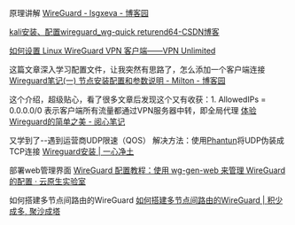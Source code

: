 

原理讲解
[WireGuard - lsgxeva - 博客园](https://www.cnblogs.com/lsgxeva/p/14105764.html)

[kali安装、配置wireguard\_wg-quick returend64-CSDN博客](https://blog.csdn.net/weixin_44471703/article/details/126963908)


[如何设置 Linux WireGuard VPN 客户端——VPN Unlimited](https://www.vpnunlimited.com/zh/help/manuals/wireguard/linux?srsltid=AfmBOor4ZKcYGN6IoKzmhjuoNBYtSW1zsN4sbHrGhtz5AjIKKFrkYhtm)


这篇文章深入学习配置文件，让我突然有思路了，怎么添加一个客户端连接
[Wireguard笔记(一) 节点安装配置和参数说明 - Milton - 博客园](https://www.cnblogs.com/milton/p/14178344.html)


这个介绍，超级贴心，看了很多文章后发现这个又有收获：1. AllowedIPs = 0.0.0.0/0 表示客户端所有流量都通过VPN服务器中转，即全局代理
[体验Wireguard的简单之美 - 阅心笔记](https://opswill.com/articles/wireguard-howtos.html)

又学到了--遇到运营商UDP限速（QOS）
解决方法：使用[Phantun](https://github.com/dndx/phantun)将UDP伪装成TCP连接
[Wireguard安装 | 一心净土](https://www.tanwen.net/blog/wireguard)

部署web管理界面
[WireGuard 配置教程：使用 wg-gen-web 来管理 WireGuard 的配置 · 云原生实验室](https://icloudnative.io/posts/configure-wireguard-using-wg-gen-web/)

 如何搭建多节点间路由的WireGuard
 [如何搭建多节点间路由的WireGuard | 积少成多, 聚沙成塔](https://kiritow.com/chained-wireguard-setup/)